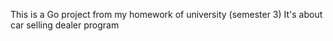This is a Go project from my homework of university (semester 3)
It's about car selling dealer program
